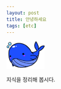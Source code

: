 ```yaml
---
layout: post
title: 안녕하세요
tags: [etc]
---
```



<img src="../images/gore.png" width="100">

지식을 정리해 봅시다.